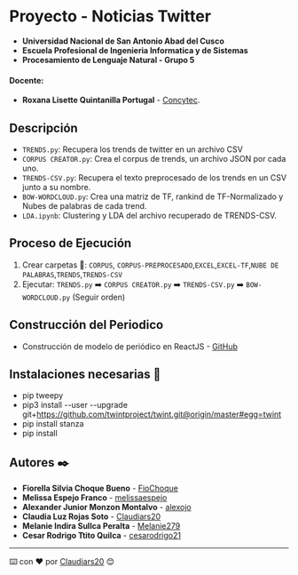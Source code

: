 # Proyecto - Noticias Twitter
- **Universidad Nacional de San Antonio Abad del Cusco**
- **Escuela Profesional de Ingenieria Informatica y de Sistemas**
- **Procesamiento de Lenguaje Natural - Grupo 5**
#### Docente:
- **Roxana Lisette Quintanilla Portugal** - [Concytec](http://dina.concytec.gob.pe/appDirectorioCTI/VerDatosInvestigador.do;jsessionid=f564431f36070c2b4a0e4a590b74?id_investigador=40930).

## Descripción 

- `TRENDS.py`: Recupera los trends de twitter en un archivo CSV 
- `CORPUS CREATOR.py`: Crea el corpus de trends, un archivo JSON por cada uno.
- `TRENDS-CSV.py`: Recupera el texto preprocesado de los trends en un CSV junto a su nombre.
- `BOW-WORDCLOUD.py`: Crea una matriz de TF, rankind de TF-Normalizado y Nubes de palabras de cada trend. 
- `LDA.ipynb`: Clustering y LDA del archivo recuperado de TRENDS-CSV.

## Proceso de Ejecución 

1. Crear carpetas 📁: `CORPUS`, `CORPUS-PREPROCESADO`,`EXCEL`,`EXCEL-TF`,`NUBE DE PALABRAS`,`TRENDS`,`TRENDS-CSV`
2. Ejecutar: `TRENDS.py` ➡️ `CORPUS CREATOR.py` ➡️ `TRENDS-CSV.py` ➡️ `BOW-WORDCLOUD.py` (Seguir orden)

## Construcción del Periodico 
* Construcción de modelo de periódico en ReactJS - [GitHub](https://github.com/Claudiars20/news-paper-react)

## Instalaciones necesarias 📝

- pip tweepy
- pip3 install --user --upgrade git+https://github.com/twintproject/twint.git@origin/master#egg=twint
- pip install stanza
- pip install 



## Autores ✒️
* **Fiorella Silvia Choque Bueno** - [FioChoque](https://github.com/FioChoque)
* **Melissa Espejo Franco** - [melissaespejo](https://github.com/melissaespejo)
* **Alexander Junior Monzon Montalvo** - [alexojo](https://github.com/alexojo)
* **Claudia Luz Rojas Soto** - [Claudiars20](https://github.com/Claudiars20)
* **Melanie Indira Sullca Peralta** - [Melanie279](https://github.com/Melanie279)
* **Cesar Rodrigo Ttito Quilca** - [cesarodrigo21](https://github.com/cesarodrigo21)
---
⌨️ con ❤️ por [Claudiars20](https://github.com/Claudiars20) 😊
